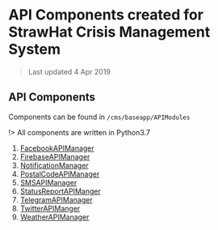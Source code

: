 # API Components created for StrawHat Crisis Management System

> Last updated 4 Apr 2019

## API Components

Components can be found in `/cms/baseapp/APIModules`

!> All components are written in Python3.7

1. [FacebookAPIManager](FacebookAPIManager.md)
2. [FirebaseAPIManager](FirebaseAPIManager.md)
3. [NotificationManager](NotificationManager.md)
4. [PostalCodeAPIManager](PostalCodeAPIManager.md)
5. [SMSAPIManager](SMSAPIManager.md)
6. [StatusReportAPIManger](StatusReportAPIManger.md)
7. [TelegramAPIManager](TelegramAPIManager.md)
8. [TwitterAPIManger](TwitterAPIManger.md)
9. [WeatherAPIManager](WeatherAPIManager.md)

